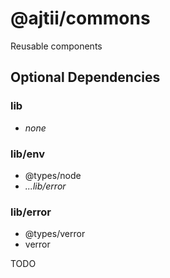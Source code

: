 # @ajtii/commons

Reusable components

## Optional Dependencies

### lib

- *none*

### lib/env

- @types/node
- *...lib/error*

### lib/error

- @types/verror
- verror

TODO
